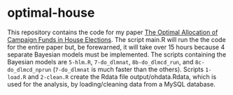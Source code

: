 # optimal-house
This repository contains the code for my paper [The Optimal Allocation of Campaign Funds
in House Elections](http://devinincerti.com/papers/optimal_house.pdf). The script main.R will run the
the code for the entire paper but, be forewarned, it will take over 15 hours because 4 separate 
Bayesian models must be implemented. The scripts containing the Bayesian models are `5-hlm.R`, 
`7-do_dlmnat`, `8b-do_dlmcd_run`, and `8c-do_dlmcd_nprun` (`7-do_dlmnat` is much faster than the others).
Scripts `1-load.R` and `2-clean.R` create the Rdata file output/ohdata.Rdata, which is used for the analysis, 
by loading/cleaning data from a MySQL database. 

